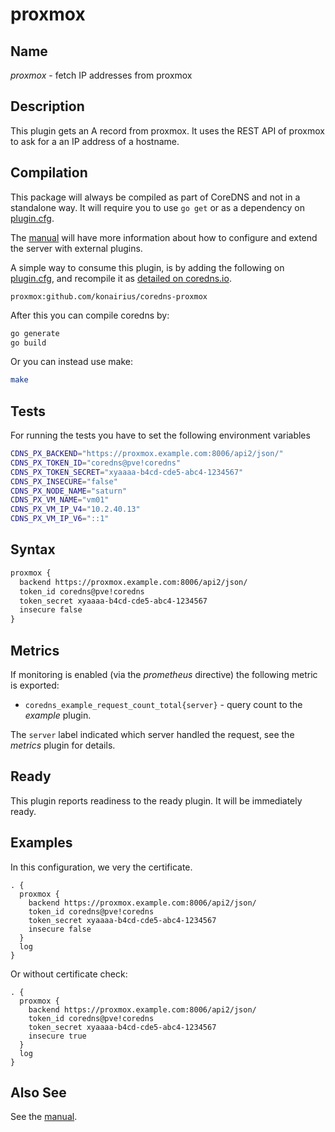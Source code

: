 # proxmox

## Name

*proxmox* - fetch IP addresses from proxmox

## Description

This plugin gets an A record from proxmox. It uses the REST API of proxmox
to ask for a an IP address of a hostname.

## Compilation

This package will always be compiled as part of CoreDNS and not in a standalone way. It will require you to use `go get` or as a dependency on [plugin.cfg](https://github.com/coredns/coredns/blob/master/plugin.cfg).

The [manual](https://coredns.io/manual/toc/#what-is-coredns) will have more information about how to configure and extend the server with external plugins.

A simple way to consume this plugin, is by adding the following on [plugin.cfg](https://github.com/coredns/coredns/blob/master/plugin.cfg), and recompile it as [detailed on coredns.io](https://coredns.io/2017/07/25/compile-time-enabling-or-disabling-plugins/#build-with-compile-time-configuration-file).

~~~
proxmox:github.com/konairius/coredns-proxmox
~~~

After this you can compile coredns by:

``` sh
go generate
go build
```

Or you can instead use make:

``` sh
make
```

## Tests

For running the tests you have to set the following environment variables

``` sh
CDNS_PX_BACKEND="https://proxmox.example.com:8006/api2/json/"
CDNS_PX_TOKEN_ID="coredns@pve!coredns"
CDNS_PX_TOKEN_SECRET="xyaaaa-b4cd-cde5-abc4-1234567"
CDNS_PX_INSECURE="false"
CDNS_PX_NODE_NAME="saturn"
CDNS_PX_VM_NAME="vm01"
CDNS_PX_VM_IP_V4="10.2.40.13"
CDNS_PX_VM_IP_V6="::1"
```

## Syntax

~~~ txt
proxmox {
  backend https://proxmox.example.com:8006/api2/json/
  token_id coredns@pve!coredns
  token_secret xyaaaa-b4cd-cde5-abc4-1234567
  insecure false
}
~~~

## Metrics

If monitoring is enabled (via the *prometheus* directive) the following metric is exported:

* `coredns_example_request_count_total{server}` - query count to the *example* plugin.

The `server` label indicated which server handled the request, see the *metrics* plugin for details.

## Ready

This plugin reports readiness to the ready plugin. It will be immediately ready.

## Examples

In this configuration, we very the certificate.

~~~ corefile
. {
  proxmox {
    backend https://proxmox.example.com:8006/api2/json/
    token_id coredns@pve!coredns
    token_secret xyaaaa-b4cd-cde5-abc4-1234567
    insecure false
  }
  log
}
~~~

Or without certificate check:

~~~ corefile
. {
  proxmox {
    backend https://proxmox.example.com:8006/api2/json/
    token_id coredns@pve!coredns
    token_secret xyaaaa-b4cd-cde5-abc4-1234567
    insecure true
  }
  log
}
~~~

## Also See

See the [manual](https://coredns.io/manual).
